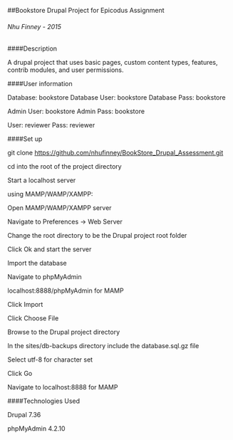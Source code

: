 ##Bookstore Drupal Project for Epicodus Assignment

###### Nhu Finney - 2015

####Description

A drupal project that uses basic pages, custom content types, features, contrib modules, and user permissions.


####User information


Database: bookstore
Database User: bookstore
Database Pass: bookstore

Admin User: bookstore
Admin Pass: bookstore

User: reviewer
Pass: reviewer

####Set up

git clone https://github.com/nhufinney/BookStore_Drupal_Assessment.git

cd into the root of the project directory

Start a localhost server

using MAMP/WAMP/XAMPP:

Open MAMP/WAMP/XAMPP server

Navigate to Preferences -> Web Server

Change the root directory to be the Drupal project root folder

Click Ok and start the server

Import the database

Navigate to phpMyAdmin

localhost:8888/phpMyAdmin for MAMP

Click Import

Click Choose File

Browse to the Drupal project directory

In the sites/db-backups directory include the database.sql.gz file

Select utf-8 for character set

Click Go

Navigate to localhost:8888 for MAMP


####Technologies Used

Drupal 7.36

phpMyAdmin 4.2.10
